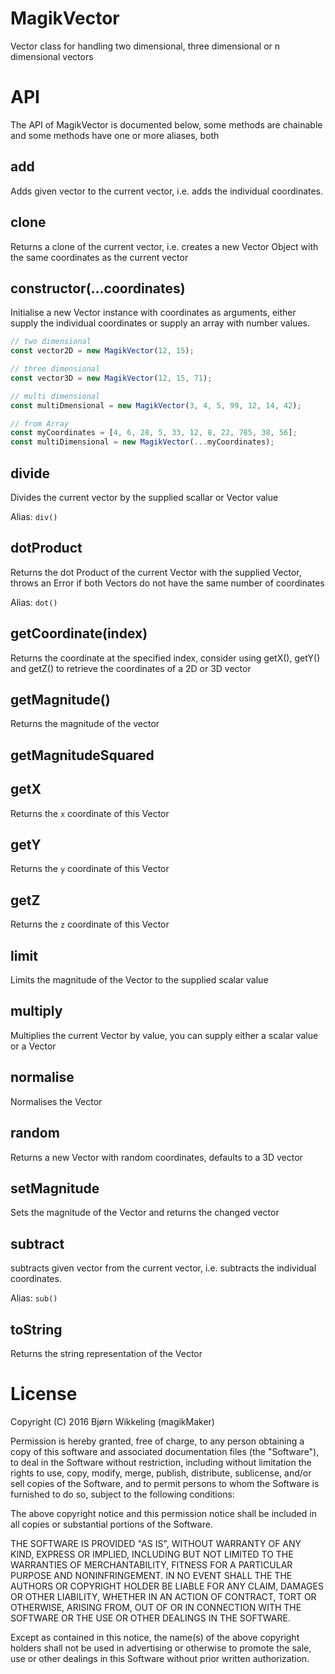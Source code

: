 MagikVector
===========
Vector class for handling two dimensional, three dimensional or n dimensional vectors
 
 
API
====
The API of MagikVector is documented below, some methods are chainable and some 
methods have one or more aliases, both

add
---
Adds given vector to the current vector, i.e. adds the individual coordinates.

clone
-----
Returns a clone of the current vector, i.e. creates a new Vector Object with the same coordinates as the current vector
     

constructor(...coordinates)
---------------------------
Initialise a new Vector instance with coordinates as arguments, either
supply the individual coordinates or supply an array with number values.

```js
// two dimensional
const vector2D = new MagikVector(12, 15);

// three dimensional
const vector3D = new MagikVector(12, 15, 71);

// multi dimensional
const multiDmensional = new MagikVector(3, 4, 5, 99, 12, 14, 42);

// from Array
const myCoordinates = [4, 6, 28, 5, 33, 12, 8, 22, 785, 38, 56];
const multiDimensional = new MagikVector(...myCoordinates);
```

divide
------
Divides the current vector by the supplied scallar or Vector value

Alias: `div()`
	
dotProduct
----------
Returns the dot Product of the current Vector with the supplied Vector, 
throws an Error if both Vectors do not have the same number of coordinates

Alias: `dot()`
    
getCoordinate(index)
--------------------
Returns the coordinate at the specified index, consider using getX(), getY() 
and getZ() to retrieve the coordinates of a 2D or 3D vector
     
getMagnitude()
--------------
Returns the magnitude of the vector

getMagnitudeSquared
-------------------

getX
----
Returns the `x` coordinate of this Vector

getY
----
Returns the `y` coordinate of this Vector

getZ
----
Returns the `z` coordinate of this Vector

limit
-----
Limits the magnitude of the Vector to the supplied scalar value

multiply
--------
Multiplies the current Vector by value, you can supply either a scalar value 
or a Vector


normalise
---------
Normalises the Vector

random
------
Returns a new Vector with random coordinates, defaults to a 3D vector

setMagnitude
------------
Sets the magnitude of the Vector and returns the changed vector

subtract
--------
subtracts given vector from the current vector, i.e. subtracts the individual 
coordinates.

Alias: `sub()`
  
toString  
--------
Returns the string representation of the Vector

License
=======

Copyright (C) 2016 Bjørn Wikkeling (magikMaker)


Permission is hereby granted, free of charge, to any person obtaining a copy of 
this software and associated documentation files (the "Software"), to deal in 
the Software without restriction, including without limitation the rights to 
use, copy, modify, merge, publish, distribute, sublicense, and/or sell copies 
of the Software, and to permit persons to whom the Software is furnished to do 
so, subject to the following conditions:

The above copyright notice and this permission notice shall be included in all 
copies or substantial portions of the Software.

THE SOFTWARE IS PROVIDED "AS IS", WITHOUT WARRANTY OF ANY KIND, EXPRESS OR 
IMPLIED, INCLUDING BUT NOT LIMITED TO THE WARRANTIES OF MERCHANTABILITY, 
FITNESS FOR A PARTICULAR PURPOSE AND NONINFRINGEMENT. IN NO EVENT SHALL THE 
THE AUTHORS OR COPYRIGHT HOLDER BE LIABLE FOR ANY CLAIM, DAMAGES OR OTHER 
LIABILITY, WHETHER IN AN ACTION OF CONTRACT, TORT OR OTHERWISE, ARISING FROM, 
OUT OF OR IN CONNECTION WITH THE SOFTWARE OR THE USE OR OTHER DEALINGS IN THE 
SOFTWARE.

Except as contained in this notice, the name(s) of the above copyright holders 
shall not be used in advertising or otherwise to promote the sale, use or other 
dealings in this Software without prior written authorization.

 
